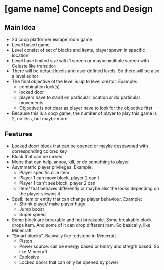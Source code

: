 # [game name] Concepts and Design

## Main Idea
- 2d coop platformer escape room game
- Level based game
- Level consist of set of blocks and items, player spawn in specific location
- Level have limited size with 1 screen or maybe multiple screen with Celeste like transition
- There will be default levels and user defined levels. So there will be also a level editor
- The final objective of the level is up to level creator. Example:
    - combination lock(s)
    - locked door
    - players have to stand on particular location or do particular movements
    - Objective is not clear as player have to look for the objective first
- Because this is a coop game, the number of player to play this game is 2, no less, but maybe more

## Features
- Locked door/ block that can be opened or maybe despawned with corresponding colored key
- Block that can be moved
- Mobs that can help, annoy, kill, or do something to player
- Asymmetric player privileges. Example:
    - Player specific clue item
    - Player 1 can move block, player 2 can't
    - Player 1 can't see block, player 2 can
    - Item/ that behaves differently or maybe also the looks depending on the player viewing it
- Spell: item or entity that can change player behaviour. Example:
    - Shrink player/ make player huge
    - Jump boost
    - Super speed
- Some block are breakable and not breakable. Some breakable block drops item. And some of it can drop different item. So basically, like Minecraft
- "Smart blocks". Basically like redstone in Minecraft
    - Piston
    - Power source: can be energy based or binary and stregth based. So like Minecraft
    - Explosive
    - Locked doors that can only be opened by power